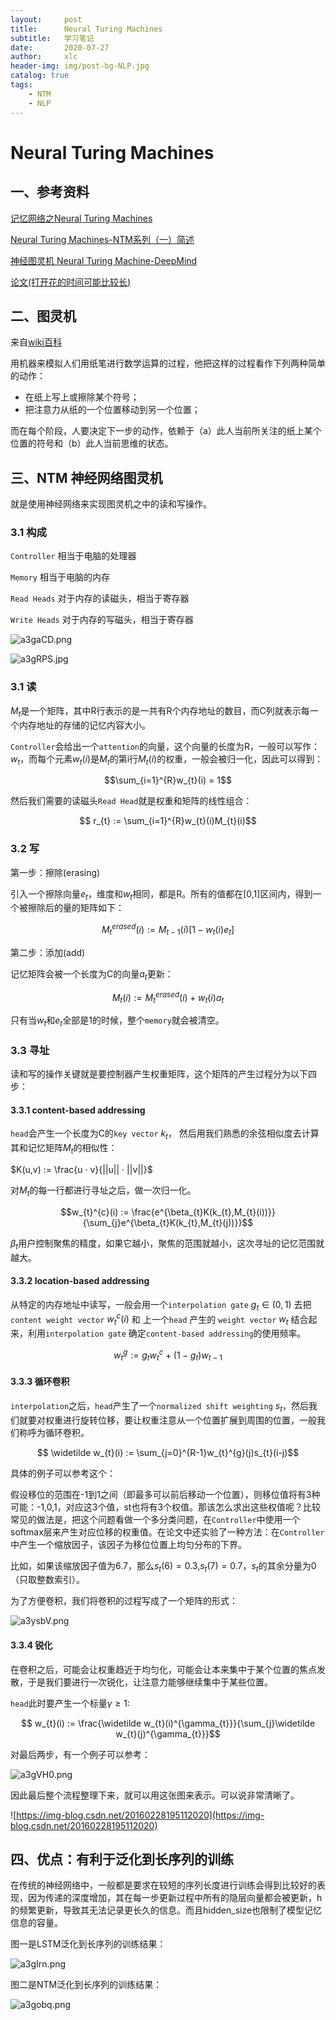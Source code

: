 ```yaml
---
layout:     post
title:      Neural Turing Machines
subtitle:   学习笔记
date:       2020-07-27
author:     xlc
header-img: img/post-bg-NLP.jpg
catalog: true
tags:
    - NTM
    - NLP
---
```


# Neural Turing Machines

## 一、参考资料

[记忆网络之Neural Turing Machines](https://zhuanlan.zhihu.com/p/30383994)

[Neural Turing Machines-NTM系列（一）简述](https://blog.csdn.net/rtygbwwwerr/article/details/50548311)

[神经图灵机 Neural Turing Machine-DeepMind](https://www.jianshu.com/p/94dabe29a43b)

[论文(打开花的时间可能比较长)](http://arxiv.org/abs/1410.5401)

## 二、图灵机

来自[wiki百科](https://zh.wikipedia.org/wiki/%E5%9B%BE%E7%81%B5%E6%9C%BA)

用机器来模拟人们用纸笔进行数学运算的过程，他把这样的过程看作下列两种简单的动作：

* 在纸上写上或擦除某个符号；
* 把注意力从纸的一个位置移动到另一个位置；

而在每个阶段，人要决定下一步的动作，依赖于（a）此人当前所关注的纸上某个位置的符号和（b）此人当前思维的状态。

## 三、NTM 神经网络图灵机

就是使用神经网络来实现图灵机之中的读和写操作。

### 3.1 构成

`Controller` 相当于电脑的处理器

`Memory` 相当于电脑的内存

`Read Heads` 对于内存的读磁头，相当于寄存器

`Write Heads` 对于内存的写磁头，相当于寄存器

![a3gaCD.png](https://s1.ax1x.com/2020/08/01/a3gaCD.png)

![a3gRPS.jpg](https://s1.ax1x.com/2020/08/01/a3gRPS.jpg)

### 3.1 读

$M_{t}$是一个矩阵，其中R行表示的是一共有R个内存地址的数目，而C列就表示每一个内存地址的存储的记忆内容大小。

`Controller`会给出一个`attention`的向量，这个向量的长度为R，一般可以写作：$w_{t}$，而每个元素$w_{t}(i)$是$M_{t}$的第i行$M_{t}(i)$的权重，一般会被归一化，因此可以得到：

$$\sum_{i=1}^{R}w_{t}(i) = 1$$

然后我们需要的读磁头`Read Head`就是权重和矩阵的线性组合：

$$ r_{t} := \sum_{i=1}^{R}w_{t}(i)M_{t}(i)$$

### 3.2 写

第一步：擦除(erasing)

引入一个擦除向量$e_{t}$，维度和$w_{t}$相同，都是R。所有的值都在[0,1]区间内，得到一个被擦除后的量的矩阵如下：

$$ M_{t}^{erased}(i):= M_{t-1}(i)[1-w_{t}(i)e_{t}]$$


第二步：添加(add)

记忆矩阵会被一个长度为C的向量$a_{t}$更新：

$$ M_{t}(i):= M_{t}^{erased}(i) + w_{t}(i)a_{t}$$


只有当$w_{t}$和$e_{t}$全部是1的时候，整个`memory`就会被清空。

### 3.3 寻址

读和写的操作关键就是要控制器产生权重矩阵，这个矩阵的产生过程分为以下四步：

#### 3.3.1 content-based addressing

`head`会产生一个长度为C的`key vector` $k_{t}$， 然后用我们熟悉的余弦相似度去计算其和记忆矩阵$M_{t}$的相似性：

$K(u,v) := \frac{u · v}{||u|| · ||v||}$

对$M_{t}$的每一行都进行寻址之后，做一次归一化。

$$w_{t}^{c}(i) := \frac{e^{\beta_{t}K(k_{t},M_{t}(i))}}{\sum_{j}e^{\beta_{t}K(k_{t},M_{t}(j))}}$$

$\beta_{t}$用户控制聚焦的精度，如果它越小，聚焦的范围就越小，这次寻址的记忆范围就越大。

#### 3.3.2 location-based addressing

从特定的内存地址中读写，一般会用一个`interpolation gate` $g_{t} \in (0,1)$ 去把`content weight vector` $w_{t}^{c}(i)$ 和 上一个`head` 产生的 `weight vector` $w_{t}$ 结合起来，利用`interpolation gate` 确定`content-based addressing`的使用频率。

$$w_{t}^{g} := g_{t}w_{t}^{c} + (1 - g_{t})w_{t-1}$$

#### 3.3.3 循环卷积

`interpolation`之后，`head`产生了一个`normalized shift weighting` $s_{t}$，然后我们就要对权重进行旋转位移，要让权重注意从一个位置扩展到周围的位置，一般我们称呼为循环卷积。

$$ \widetilde w_{t}(i) := \sum_{j=0}^{R-1}w_{t}^{g}(j)s_{t}(i-j)$$

具体的例子可以参考这个：

假设移位的范围在-1到1之间（即最多可以前后移动一个位置），则移位值将有3种可能：-1,0,1，对应这3个值，st也将有3个权值。那该怎么求出这些权值呢？比较常见的做法是，把这个问题看做一个多分类问题，在`Controller`中使用一个softmax层来产生对应位移的权重值。在论文中还实验了一种方法：在`Controller`中产生一个缩放因子，该因子为移位位置上均匀分布的下界。

比如，如果该缩放因子值为6.7，那么$s_{t}(6)=0.3$,$s_{t}(7)=0.7$，$s_{t}$的其余分量为0（只取整数索引）。

为了方便卷积，我们将卷积的过程写成了一个矩阵的形式：

![a3ysbV.png](https://s1.ax1x.com/2020/08/01/a3ysbV.png)

#### 3.3.4 锐化

在卷积之后，可能会让权重趋近于均匀化，可能会让本来集中于某个位置的焦点发散，于是我们要进行一次锐化，让注意力能够继续集中于某些位置。

`head`此时要产生一个标量$\gamma \ge 1$:

$$ w_{t}(i) := \frac{\widetilde w_{t}(i)^{\gamma_{t}}}{\sum_{j}\widetilde w_{t}(j)^{\gamma_{t}}}$$

对最后两步，有一个例子可以参考：

![a3gVH0.png](https://s1.ax1x.com/2020/08/01/a3gVH0.png)

因此最后整个流程整理下来，就可以用这张图来表示。可以说非常清晰了。

![https://img-blog.csdn.net/20160228195112020](https://img-blog.csdn.net/20160228195112020)

## 四、优点：有利于泛化到长序列的训练

在传统的神经网络中，一般都是要求在较短的序列长度进行训练会得到比较好的表现，因为传递的深度增加，其在每一步更新过程中所有的隐层向量都会被更新，h的频繁更新，导致其无法记录更长久的信息。而且hidden_size也限制了模型记忆信息的容量。

图一是LSTM泛化到长序列的训练结果：

![a3gIrn.png](https://s1.ax1x.com/2020/08/01/a3gIrn.png)

图二是NTM泛化到长序列的训练结果：

![a3gobq.png](https://s1.ax1x.com/2020/08/01/a3gobq.png)
